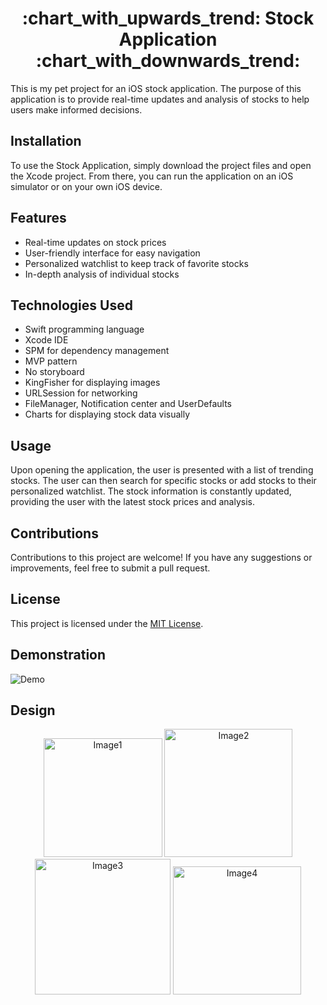 <h1 align="center">
  :chart_with_upwards_trend: Stock Application :chart_with_downwards_trend:
</h1>

This is my pet project for an iOS stock application. The purpose of this application is to provide real-time updates and analysis of stocks to help users make informed decisions.

## Installation

To use the Stock Application, simply download the project files and open the Xcode project. From there, you can run the application on an iOS simulator or on your own iOS device.

## Features

- Real-time updates on stock prices
- User-friendly interface for easy navigation
- Personalized watchlist to keep track of favorite stocks
- In-depth analysis of individual stocks

## Technologies Used

- Swift programming language
- Xcode IDE
- SPM for dependency management
- MVP pattern
- No storyboard
- KingFisher for displaying images
- URLSession for networking
- FileManager, Notification center and UserDefaults
- Charts for displaying stock data visually


## Usage

Upon opening the application, the user is presented with a list of trending stocks. The user can then search for specific stocks or add stocks to their personalized watchlist. The stock information is constantly updated, providing the user with the latest stock prices and analysis.

## Contributions

Contributions to this project are welcome! If you have any suggestions or improvements, feel free to submit a pull request.

## License

This project is licensed under the [MIT License](<https://opensource.org/licenses/MIT>).

## Demonstration

![Demo](demo.gif)

## Design

<p align="center">
<img width="190" alt="Image1" src="https://user-images.githubusercontent.com/55410394/171987878-8b3bdd28-9ce4-42f4-9e19-d80520e8e6b5.png">
<img width="205" alt="Image2" src="https://user-images.githubusercontent.com/55410394/171987885-8393f76d-f66c-4cb2-a5c9-ad2970e070ed.png">
<img width="217" alt="Image3" src="https://user-images.githubusercontent.com/55410394/171987886-b3e4184f-8343-4542-9587-155f5076e565.png">
<img width="205" alt="Image4" src="https://user-images.githubusercontent.com/55410394/171987883-7b5ff890-8ceb-445f-a649-0f1da7946eec.png">




